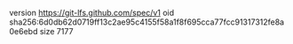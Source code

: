 version https://git-lfs.github.com/spec/v1
oid sha256:6d0db62d0719ff13c2ae95c4155f58a1f8f695cca77fcc91317312fe8a0e6ebd
size 7177
